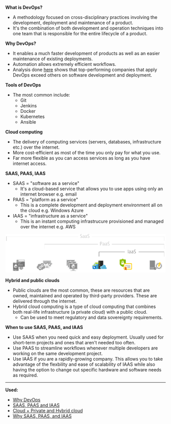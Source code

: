 **What is DevOps?**
- A methodology focused on cross-disciplinary practices involving the development, deployment and maintenance of a product.
- It's the combination of both development and operation techniques into one team that is responsible for the entire lifecycle of a product.

**Why DevOps?**
- It enables a much faster development of products as well as an easier maintenance of existing deployments.
- Automation allows extremely efficient workflows.
- Analysis done [here](https://services.google.com/fh/files/misc/state-of-devops-2019.pdf) shows that top-performing companies that apply DevOps exceed others on software development and deployment.

**Tools of DevOps**
- The most common include:
    - Git
    - Jenkins
    - Docker
    - Kubernetes
    - Ansible

**Cloud computing**
- The delivery of computing services (servers, databases, infrastructure etc.) over the internet.
- More cost-efficient as most of the time you only pay for what you use.
- Far more flexible as you can access services as long as you have internet access.

**SAAS, PAAS, IAAS**
- SAAS = "software as a service"
    - It's a cloud-based service that allows you to use apps using only an internet browser e.g. email
- PAAS = "platform as a service"
    - This is a complete development and deployment environment all on the cloud e.g. Windows Azure
- IAAS = "infrastructure as a service"
    - This is an instant computing infrastrucure provisioned and managed over the internet e.g. AWS

![How these three relate to each other](images/iaas.png)

**Hybrid and public clouds**
- Public clouds are the most common, these are resources that are owned, maintained and operated by third-party providers. These are delivered through the internet.
- Hybrid cloud computing is a type of cloud computing that combines both real-life infrastructure (a private cloud) with a public cloud.
    - Can be used to meet regulatory and data sovereignty requirements.

**When to use SAAS, PAAS, and IAAS**
- Use SAAS when you need quick and easy deployment. Usually used for short-term projects and ones that aren't needed too often.
- Use PAAS to streamline workflows whenever multiple developers are working on the same development project.
- Use IAAS if you are a rapidly-growing company. This allows you to take advantage of the flexbility and ease of scalability of IAAS while also having the option to change out specific hardware and software needs as required.






---
**Used:**
- [Why DevOps](https://www.appdynamics.com/solutions/devops/why-devops-is-important#:~:text=DevOps%20is%20important%20because%20it's,easier%20maintenance%20of%20existing%20deployments.)
- [SAAS, PAAS and IAAS](https://azure.microsoft.com/en-gb/overview/what-is-iaas/)
- [Cloud + Private and Hybrid cloud](https://azure.microsoft.com/en-gb/overview/what-are-private-public-hybrid-clouds/#deployment-options)
- [Why SAAS, PAAS, and IAAS](https://www.bmc.com/blogs/saas-vs-paas-vs-iaas-whats-the-difference-and-how-to-choose/)